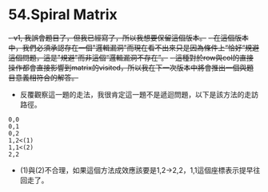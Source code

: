 # 54.Spiral Matrix
~~- v1, 我誤會題目了，但我已經寫了，所以我想要保留這個版本。~~
    ~~- 在這個版本中，我們必須承認存在一個"邏輯漏洞"而現在看不出來只是因為條件上“恰好“規避這個問題，這是"規避"而非這個“邏輯漏洞不存在”。~~
        ~~- 這種對於row與col的直接操作都會直接影響到matrix的visited，所以我在下一次版本中將會推出一個與題目意義相符合的解答。~~
- 反覆觀察這一題的走法，我很肯定這一題不是遞迴問題，以下是該方法的走訪路徑。
```
0,0
0,1
0,2
1,2<(1)
1,1<(2)
2,2
```
- (1)與(2)不合理，如果這個方法成效應該要是1,2->2,2，1,1這個座標表示提早往回走了。
